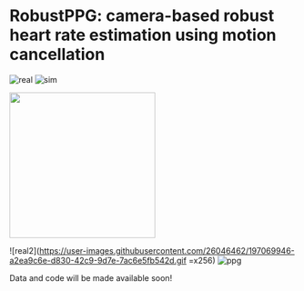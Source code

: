 # RobustPPG: camera-based robust heart rate estimation using motion cancellation

![real](https://user-images.githubusercontent.com/26046462/197064760-52326d29-4b3a-419f-b825-b444d4efc2da.gif)      ![sim](https://user-images.githubusercontent.com/26046462/197064774-7ae2dabc-1015-41bd-b61d-b2e6febaa6fd.gif)

<img src="[http://....jpg](https://user-images.githubusercontent.com/26046462/197069946-a2ea9c6e-d830-42c9-9d7e-7ac6e5fb542d.gif)" width="256" />

![real2](https://user-images.githubusercontent.com/26046462/197069946-a2ea9c6e-d830-42c9-9d7e-7ac6e5fb542d.gif =x256) ![ppg](https://user-images.githubusercontent.com/26046462/197069964-bd394d42-0d0c-4e03-9e27-03d6656e6fa3.gif)

Data and code will be made available soon!
